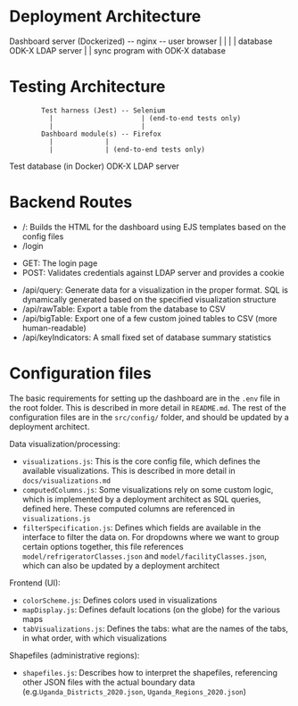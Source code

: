 # Deployment Architecture
Dashboard server (Dockerized) -- nginx -- user browser
  |           |
  |           |
database    ODK-X LDAP server
  |
  |
sync program with ODK-X database


# Testing Architecture
            Test harness (Jest) -- Selenium
              |                      | (end-to-end tests only)
              |                      |
            Dashboard module(s) -- Firefox
              |             |
              |             | (end-to-end tests only)
Test database (in Docker)  ODK-X LDAP server


# Backend Routes
* /: Builds the HTML for the dashboard using EJS templates based on the config files
* /login
 - GET:  The login page
 - POST: Validates credentials against LDAP server and provides a cookie
* /api/query: Generate data for a visualization in the proper format. SQL is dynamically generated based on the specified visualization structure
* /api/rawTable: Export a table from the database to CSV
* /api/bigTable: Export one of a few custom joined tables to CSV (more human-readable)
* /api/keyIndicators: A small fixed set of database summary statistics

# Configuration files
The basic requirements for setting up the dashboard are in the `.env` file in the root folder. This is described in more detail in `README.md`.  The rest of the configuration files are in the `src/config/` folder, and should be updated by a deployment architect.

Data visualization/processing:
 * `visualizations.js`: This is the core config file, which defines the available visualizations. This is described in more detail in `docs/visualizations.md`
 * `computedColumns.js`: Some visualizations rely on some custom logic, which is implemented by a deployment architect as SQL queries, defined here. These computed columns are referenced in `visualizations.js`
 * `filterSpecification.js`: Defines which fields are available in the interface to filter the data on. For dropdowns where we want to group certain options together, this file references `model/refrigeratorClasses.json` and `model/facilityClasses.json`, which can also be updated by a deployment architect

Frontend (UI):
 * `colorScheme.js`: Defines colors used in visualizations
 * `mapDisplay.js`: Defines default locations (on the globe) for the various maps
 * `tabVisualizations.js`: Defines the tabs: what are the names of the tabs, in what order, with which visualizations

Shapefiles (administrative regions):
 * `shapefiles.js`: Describes how to interpret the shapefiles, referencing other JSON files with the actual boundary data (e.g.`Uganda_Districts_2020.json`, `Uganda_Regions_2020.json`)
